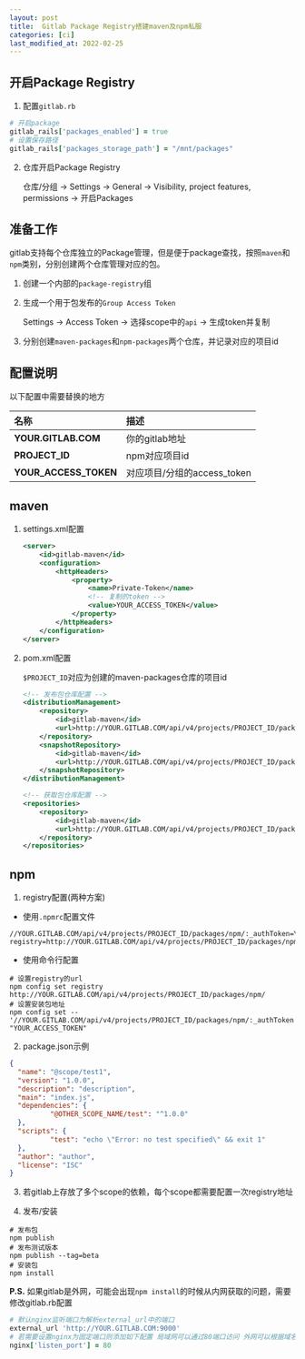```yaml
---
layout: post
title:  Gitlab Package Registry搭建maven及npm私服
categories: [ci]
last_modified_at: 2022-02-25
---
```


## 开启Package Registry
1. 配置`gitlab.rb`
```ruby
# 开启package
gitlab_rails['packages_enabled'] = true
# 设置保存路径
gitlab_rails['packages_storage_path'] = "/mnt/packages"
```

2. 仓库开启Package Registry

    仓库/分组 -> Settings -> General -> Visibility, project features, permissions -> 开启Packages

## 准备工作
gitlab支持每个仓库独立的Package管理，但是便于package查找，按照`maven`和`npm`类别，分别创建两个仓库管理对应的包。

1. 创建一个内部的`package-registry`组
2. 生成一个用于包发布的`Group Access Token`

    Settings -> Access Token -> 选择scope中的`api` -> 生成token并复制
3. 分别创建`maven-packages`和`npm-packages`两个仓库，并记录对应的项目id

## 配置说明

以下配置中需要替换的地方

|名称|描述|
|:---|:---|
|**YOUR.GITLAB.COM**|你的gitlab地址|
|**PROJECT_ID**|npm对应项目id|
|**YOUR_ACCESS_TOKEN**|对应项目/分组的access_token|

## maven
1. settings.xml配置
    ```xml
    <server>
        <id>gitlab-maven</id>
        <configuration>
            <httpHeaders>
                <property>
                    <name>Private-Token</name>
                    <!-- 复制的token -->
                    <value>YOUR_ACCESS_TOKEN</value>
                </property>
            </httpHeaders>
        </configuration>
    </server>
    ```
2. pom.xml配置

   `$PROJECT_ID`对应为创建的maven-packages仓库的项目id
    ```xml
    <!-- 发布包仓库配置 -->
    <distributionManagement>
        <repository>
            <id>gitlab-maven</id>
            <url>http://YOUR.GITLAB.COM/api/v4/projects/PROJECT_ID/packages/maven</url>
        </repository>
        <snapshotRepository>
            <id>gitlab-maven</id>
            <url>http://YOUR.GITLAB.COM/api/v4/projects/PROJECT_ID/packages/maven</url>
        </snapshotRepository>
    </distributionManagement>
    
    <!-- 获取包仓库配置 -->
    <repositories>
        <repository>
            <id>gitlab-maven</id>
            <url>http://YOUR.GITLAB.COM/api/v4/projects/PROJECT_ID/packages/maven</url>
        </repository>
    </repositories>
    ```

## npm

1. registry配置(两种方案)
- 使用`.npmrc`配置文件
```text
//YOUR.GITLAB.COM/api/v4/projects/PROJECT_ID/packages/npm/:_authToken=YOUR_ACCESS_TOKEN
registry=http://YOUR.GITLAB.COM/api/v4/projects/PROJECT_ID/packages/npm/
```
- 使用命令行配置
```shell
# 设置registry的url
npm config set registry http://YOUR.GITLAB.COM/api/v4/projects/PROJECT_ID/packages/npm/
# 设置安装包地址
npm config set -- '//YOUR.GITLAB.COM/api/v4/projects/PROJECT_ID/packages/npm/:_authToken' "YOUR_ACCESS_TOKEN"
```

2. package.json示例
```json
{
  "name": "@scope/test1",
  "version": "1.0.0",
  "description": "description",
  "main": "index.js",
  "dependencies": {
          "@OTHER_SCOPE_NAME/test": "^1.0.0"
  },
  "scripts": {
          "test": "echo \"Error: no test specified\" && exit 1"
  },
  "author": "author",
  "license": "ISC"
}
```

3. 若gitlab上存放了多个scope的依赖，每个scope都需要配置一次registry地址

4. 发布/安装
```shell
# 发布包
npm publish
# 发布测试版本
npm publish --tag=beta
# 安装包
npm install
```

**P.S.** 如果gitlab是外网，可能会出现`npm install`的时候从内网获取的问题，需要修改gitlab.rb配置

```ruby
# 默认nginx监听端口为解析external_url中的端口
external_url 'http://YOUR.GITLAB.COM:9000'
# 若需要设置nginx为固定端口则添加如下配置 局域网可以通过80端口访问 外网可以根据域名+端口访问
nginx['listen_port'] = 80
```